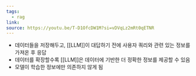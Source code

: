 ```yaml
---
tags:
  - rag
link: 
source: https://youtu.be/T-D1OfcDW1M?si=vDVqLz2mRt0qETNR
---
```

- 데이터들을 저장해두고, [[LLM]]이 대답하기 전에 사용자 쿼리와 관련 있는 정보를 가져온 후 응답
- 데이터를 확장할수록 [[LLM]]은 데이터에 기반한 더 정확한 정보를 제공할 수 있음
- 모델이 학습한 정보에만 의존하지 않게 됨